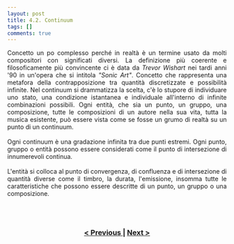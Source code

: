 ```yaml
---
layout: post
title: 4.2. Continuum
tags: []
comments: true
---
```

<p style="text-align:justify;">
Concetto un po complesso perché in realtà è un termine usato da molti compositori con significati diversi. La definizione più coerente e filosoficamente più convincente ci è data da <i>Trevor Wishart</i> nei tardi anni '90 in un'opera che si intitola <i>"Sonic Art"</i>. Concetto che rappresenta una metafora della contrapposizione tra quantità discretizzate e possibilità infinite. Nel continuum si drammatizza la scelta, c'è lo stupore di individuare uno stato, una condizione istantanea e individuale all'interno di infinite combinazioni possibili. Ogni entità, che sia un punto, un gruppo, una composizione, tutte le composizioni di un autore nella sua vita, tutta la musica esistente,  può essere vista come se fosse un grumo di realtà su un punto di un continuum.
<br>
<br>
Ogni continuum è una gradazione infinita tra due punti estremi. Ogni punto, gruppo o entità possono essere considerati come il punto di intersezione di innumerevoli continua.
<br>
<br>
L'entità si colloca al punto di convergenza, di confluenza e di intersezione di quantità diverse come il timbro, la durata, l'emissione, insomma tutte le caratteristiche che possono essere descritte di un punto, un gruppo o una composizione.
</p>
<br>
<br>
<h3 style="text-align:center">
<a href="https://velitch.github.io/velitch/2021-11-02-04_01_vibrazione_come_modello_universale/">< Previous </a>
|
<a href="https://velitch.github.io/velitch/2021-11-02-04_03_spirale/">Next ></a>
</h3>
